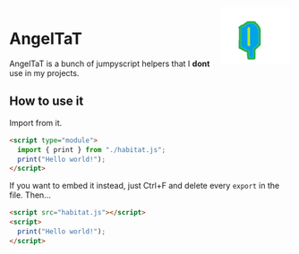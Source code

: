 <img align="right" height="100" src="icon.png">

# AngelTaT

AngelTaT is a bunch of jumpyscript helpers that I **dont** use in my projects.

## How to use it

Import from it.

```html
<script type="module">
  import { print } from "./habitat.js";
  print("Hello world!");
</script>
```

If you want to embed it instead, just Ctrl+F and delete every `export` in the file. Then...

```html
<script src="habitat.js"></script>
<script>
  print("Hello world!");
</script>
```
